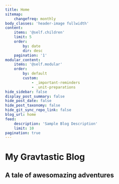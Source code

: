 ```yaml
---
title: Home
sitemap:
    changefreq: monthly
body_classes: 'header-image fullwidth'
content:
    items: '@self.children'
    limit: 5
    order:
        by: date
        dir: desc
    pagination: '1'
modular_content:
    items: '@self.modular'
    order:
        by: default
        custom:
            - _important-reminders
            - _unit-preparations
hide_sidebar: false
display_post_summary: false
hide_post_date: false
hide_post_taxonomy: false
hide_git_sync_repo_link: false
blog_url: home
feed:
    description: 'Sample Blog Description'
    limit: 10
pagination: true
---
```


# My Gravtastic Blog
## A tale of **awesomazing** adventures
